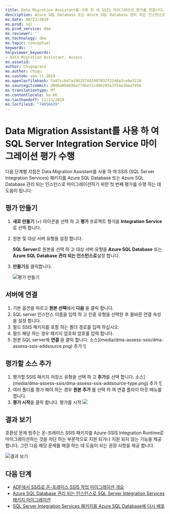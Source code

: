 ```yaml
---
title: Data Migration Assistant를 사용 하 여 SSIS 마이그레이션 평가를 만듭니다.
description: Azure SQL Database 또는 Azure SQL Database 관리 되는 인스턴스로 마이그레이션하기 전에 Data Migration Assistant를 사용 하 여 온-프레미스 SSIS (SQL Server Integration Service)를 평가 하는 방법을 알아봅니다.
ms.date: 08/23/2019
ms.prod: sql
ms.prod_service: dma
ms.reviewer: ''
ms.technology: dma
ms.topic: conceptual
keywords: ''
helpviewer_keywords:
- Data Migration Assistant, Assess
ms.assetid: ''
author: chugugrace
ms.author: chugu
ms.custom: seo-lt-2019
ms.openlocfilehash: fa97cc647a194257441997032f2248a3ce9e5110
ms.sourcegitcommit: d00ba0b4696ef7dee31cd0b293a3f54a1beaf458
ms.translationtype: MT
ms.contentlocale: ko-KR
ms.lasthandoff: 11/13/2019
ms.locfileid: "74056639"
---
```

# <a name="perform-a-sql-server-integration-service-migration-assessment-with-data-migration-assistant"></a>Data Migration Assistant를 사용 하 여 SQL Server Integration Service 마이그레이션 평가 수행

다음 단계별 지침은 Data Migration Assistant를 사용 하 여 SSIS (SQL Server Integration Services) 패키지를 Azure SQL Database 또는 Azure SQL Database 관리 되는 인스턴스로 마이그레이션하기 위한 첫 번째 평가를 수행 하는 데 도움이 됩니다.

## <a name="create-an-assessment"></a>평가 만들기

1. **새로 만들기** (+) 아이콘을 선택 하 고 **평가** 프로젝트 형식을 **Integration Service**로 선택 합니다.

1. 원본 및 대상 서버 유형을 설정 합니다.

    **SQL Server**로 원본을 선택 하 고 대상 서버 유형을 **Azure SQL Database** 또는 **Azure SQL Database 관리 되는 인스턴스로**설정 합니다.

1. **만들기**를 클릭합니다.

    ![평가 만들기](media/dma-assess-ssis/dma-assess-ssis-create.png)

## <a name="connect-to-a-server"></a>서버에 연결

1. 기본 옵션을 따르고 **원본 선택**에서 **다음** 을 클릭 합니다.
1. SQL server 인스턴스 이름을 입력 하 고 인증 유형을 선택한 후 올바른 연결 속성을 설정 합니다.
1. 필드 SSIS 패키지를 포함 하는 폴더 경로를 입력 하십시오.
1. 필드 해당 하는 경우 패키지 암호화 암호를 입력 합니다.
1. 원본 SQL server에 **연결** 을 클릭 합니다.
  소스](media/dma-assess-ssis/dma-assess-ssis-addsource.png) 추가 ![

## <a name="add-sources-to-assess"></a>평가할 소스 추가

1. 평가할 SSIS 패키지 저장소 유형을 선택 하 고 **추가**를 선택 합니다.
소스](media/dma-assess-ssis/dma-assess-ssis-addsource-type.png) 추가 ![
1. 여러 폴더를 평가 해야 하는 경우 **원본 추가** 를 선택 하 여 연결 플라이 아웃 메뉴를 엽니다.
1. **평가 시작**을 클릭 합니다.
  평가를 시작 ![](media/dma-assess-ssis/dma-assess-ssis-assess.png)

## <a name="view-results"></a>결과 보기

호환성 문제 범주는 온-프레미스 SSIS 패키지를 Azure-SSIS Integration Runtime로 마이그레이션하는 것을 차단 하는 부분적으로 지원 되거나 지원 되지 않는 기능을 제공 합니다. 그런 다음 해당 문제를 해결 하는 데 도움이 되는 권장 사항을 제공 합니다.

![결과 보기](media/dma-assess-ssis/dma-assess-ssis-result.png)

## <a name="next-steps"></a>다음 단계

- [ADF에서 SSIS로 온-프레미스 SSIS 작업 마이그레이션 개요](https://docs.microsoft.com/azure/data-factory/scenario-ssis-migration-overview)
- [Azure SQL Database 관리 되는 인스턴스로 SQL Server Integration Services 패키지 마이그레이션](https://docs.microsoft.com/azure/dms/how-to-migrate-ssis-packages-managed-instance)
- [SQL Server Integration Services 패키지를 Azure SQL Database에 다시 배포](https://docs.microsoft.com/azure/dms/how-to-migrate-ssis-packages)
